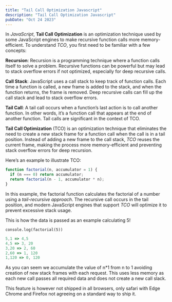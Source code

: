 ```yaml
---
title: "Tail Call Optimization Javascript"
description: "Tail Call Optimization Javascript"
pubDate: "Oct 24 2023"
---
```


In _JavaScript_, **Tail Call Optimization** is an optimization technique used by some JavaScript engines to make recursive function calls more memory-efficient. To understand _TCO_, you first need to be familiar with a few concepts:

**Recursion**: Recursion is a programming technique where a function calls itself to solve a problem. Recursive functions can be powerful but may lead to stack overflow errors if not optimized, especially for deep recursive calls.

**Call Stack**: JavaScript uses a call stack to keep track of function calls. Each time a function is called, a new frame is added to the stack, and when the function returns, the frame is removed. Deep recursive calls can fill up the call stack and lead to stack overflow errors.

**Tail Call**: A tail call occurs when a function’s last action is to call another function. In other words, it’s a function call that appears at the end of another function. Tail calls are significant in the context of TCO.

**Tail Call Optimization** (TCO) is an optimization technique that eliminates the need to create a new stack frame for a function call when the call is in a tail position. Instead of adding a new frame to the call stack, _TCO_ reuses the current frame, making the process more memory-efficient and preventing stack overflow errors for deep recursion.

Here’s an example to illustrate TCO:

```javascript
function factorial(n, accumulator = 1) {
  if (n === 0) return accumulator;
  return factorial(n - 1, accumulator * n);
}
```

In this example, the factorial function calculates the factorial of a number using a _tail-recursive approach_. The recursive call occurs in the tail position, and modern JavaScript engines that support _TCO_ will optimize it to prevent excessive stack usage.

This is how the data is passed as an example calculating 5!

`console.log(factorial(5))`

```javascript
5,1 => 4,5
4,5 => 3, 20
3,20 => 2, 60
2,60 => 1, 120
1,120 => 0, 120
```

As you can seem we accumulate the value of n\*1 from n to 1 avoiding creation of new stack frames with each request. This uses less memory as each new call passes all required data and does not create a new call slack.

This feature is however not shipped in all browsers, only safari with Edge Chrome and Firefox not agreeing on a standard way to ship it.
